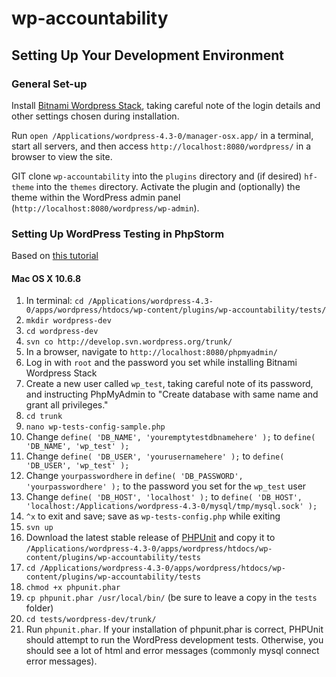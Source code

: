 # wp-accountability

## Setting Up Your Development Environment

### General Set-up

Install [Bitnami Wordpress Stack](https://bitnami.com/stack/wordpress), taking careful 
note of the login details and other settings chosen during installation.

Run `open /Applications/wordpress-4.3-0/manager-osx.app/` in a terminal, start all servers, and then access 
`http://localhost:8080/wordpress/` in a browser to view the site.

GIT clone `wp-accountability` into the `plugins` directory and (if desired) `hf-theme` into the `themes` directory.
Activate the plugin and (optionally) the theme within the WordPress admin panel 
(`http://localhost:8080/wordpress/wp-admin`).

### Setting Up WordPress Testing in PhpStorm

Based on [this tutorial](http://codesymphony.co/writing-wordpress-plugin-unit-tests/)

#### Mac OS X 10.6.8

1. In terminal: 
`cd /Applications/wordpress-4.3-0/apps/wordpress/htdocs/wp-content/plugins/wp-accountability/tests/`
2. `mkdir wordpress-dev`
3. `cd wordpress-dev`
4. `svn co http://develop.svn.wordpress.org/trunk/`
5. In a browser, navigate to `http://localhost:8080/phpmyadmin/`
6. Log in with `root` and the password you set while installing Bitnami Wordpress Stack
7. Create a new user called `wp_test`, taking careful note of its password, and instructing PhpMyAdmin to 
"Create database with same name and grant all privileges."
8. `cd trunk`
9. `nano wp-tests-config-sample.php`
10. Change `define( 'DB_NAME', 'youremptytestdbnamehere' );` to `define( 'DB_NAME', 'wp_test' );`
11. Change `define( 'DB_USER', 'yourusernamehere' );` to `define( 'DB_USER', 'wp_test' );`
12. Change `yourpasswordhere` in `define( 'DB_PASSWORD', 'yourpasswordhere' );` to the password you set for the `wp_test` user
13. Change `define( 'DB_HOST', 'localhost' );` to `define( 'DB_HOST', 'localhost:/Applications/wordpress-4.3-0/mysql/tmp/mysql.sock' );`
14. `^x` to exit and save; save as `wp-tests-config.php` while exiting
15. `svn up`
16. Download the latest stable release of [PHPUnit](https://phpunit.de/index.html) and copy it to 
`/Applications/wordpress-4.3-0/apps/wordpress/htdocs/wp-content/plugins/wp-accountability/tests`
16. `cd /Applications/wordpress-4.3-0/apps/wordpress/htdocs/wp-content/plugins/wp-accountability/tests`
17. `chmod +x phpunit.phar`
18. `cp phpunit.phar /usr/local/bin/` (be sure to leave a copy in the `tests` folder)
19. `cd tests/wordpress-dev/trunk/`
20. Run `phpunit.phar`. If your installation of phpunit.phar is correct, PHPUnit should attempt to run the WordPress development tests. Otherwise, you should see a lot of html and error messages (commonly mysql connect error messages).
